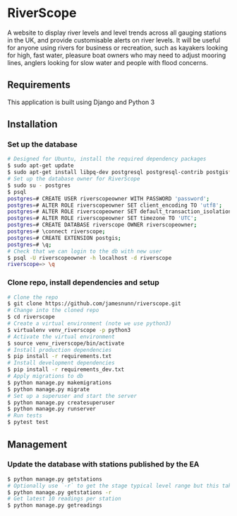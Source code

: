 # RiverScope

A website to display river levels and level trends across all gauging stations in the UK, and provide customisable alerts on river levels. It will be useful for anyone using rivers for business or recreation, such as kayakers looking for high, fast water, pleasure boat owners who may need to adjust mooring lines, anglers looking for slow water and people with flood concerns.

## Requirements

This application is built using Django and Python 3

## Installation
### Set up the database
```bash
# Designed for Ubuntu, install the required dependency packages
$ sudo apt-get update
$ sudo apt-get install libpq-dev postgresql postgresql-contrib postgis*
# Set up the database owner for RiverScope
$ sudo su - postgres
$ psql
postgres=# CREATE USER riverscopeowner WITH PASSWORD 'password';
postgres=# ALTER ROLE riverscopeowner SET client_encoding TO 'utf8';
postgres=# ALTER ROLE riverscopeowner SET default_transaction_isolation TO 'read committed';
postgres=# ALTER ROLE riverscopeowner SET timezone TO 'UTC';
postgres=# CREATE DATABASE riverscope OWNER riverscopeowner;
postgres=# \connect riverscope;
postgres=# CREATE EXTENSION postgis;
postgres=# \q;
# Check that we can login to the db with new user
$ psql -U riverscopeowner -h localhost -d riverscope
riverscope=> \q
```

### Clone repo, install dependencies and setup
```bash
# Clone the repo
$ git clone https://github.com/jamesnunn/riverscope.git
# Change into the cloned repo
$ cd riverscope
# Create a virtual environment (note we use python3)
$ virtualenv venv_riverscope -p python3
# Activate the virtual environment
$ source venv_riverscope/bin/activate
# Install production dependencies
$ pip install -r requirements.txt
# Install development dependencies
$ pip install -r requirements_dev.txt
# Apply migrations to db
$ python manage.py makemigrations
$ python manage.py migrate
# Set up a superuser and start the server
$ python manage.py createsuperuser
$ python manage.py runserver
# Run tests
$ pytest test
```

## Management
### Update the database with stations published by the EA

```bash
$ python manage.py getstations
# Optionally use `-r` to get the stage typical level range but this takes minutes to run
$ python manage.py getstations -r
# Get latest 10 readings per station
$ python manage.py getreadings
```


